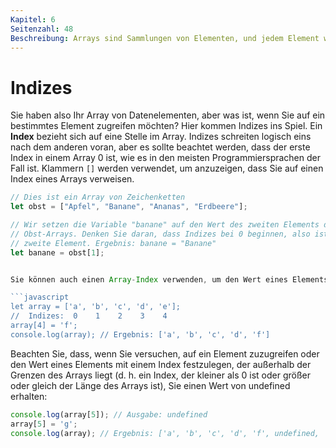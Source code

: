 ```yaml
---
Kapitel: 6
Seitenzahl: 48
Beschreibung: Arrays sind Sammlungen von Elementen, und jedem Element wird eine numerische Position zugewiesen, die als Index bezeichnet wird. Indizes sind nullbasiert, das bedeutet, das erste Element eines Arrays hat den Index 0, das zweite den Index 1 und so weiter.
---
```

# Indizes

Sie haben also Ihr Array von Datenelementen, aber was ist, wenn Sie auf ein bestimmtes Element zugreifen möchten? Hier kommen Indizes ins Spiel. Ein **Index** bezieht sich auf eine Stelle im Array. Indizes schreiten logisch eins nach dem anderen voran, aber es sollte beachtet werden, dass der erste Index in einem Array 0 ist, wie es in den meisten Programmiersprachen der Fall ist. Klammern `[]` werden verwendet, um anzuzeigen, dass Sie auf einen Index eines Arrays verweisen.

```javascript
// Dies ist ein Array von Zeichenketten
let obst = ["Apfel", "Banane", "Ananas", "Erdbeere"];

// Wir setzen die Variable "banane" auf den Wert des zweiten Elements des
// Obst-Arrays. Denken Sie daran, dass Indizes bei 0 beginnen, also ist 1 das
// zweite Element. Ergebnis: banane = "Banane"
let banane = obst[1];


Sie können auch einen Array-Index verwenden, um den Wert eines Elements in einem Array festzulegen:

```javascript
let array = ['a', 'b', 'c', 'd', 'e'];
//  Indizes:  0    1    2    3    4
array[4] = 'f';
console.log(array); // Ergebnis: ['a', 'b', 'c', 'd', 'f']
```

Beachten Sie, dass, wenn Sie versuchen, auf ein Element zuzugreifen oder den Wert eines Elements mit einem Index festzulegen, der außerhalb der Grenzen des Arrays liegt (d. h. ein Index, der kleiner als 0 ist oder größer oder gleich der Länge des Arrays ist), Sie einen Wert von undefined erhalten:

```javascript
console.log(array[5]); // Ausgabe: undefined
array[5] = 'g';
console.log(array); // Ergebnis: ['a', 'b', 'c', 'd', 'f', undefined, 'g']
```
